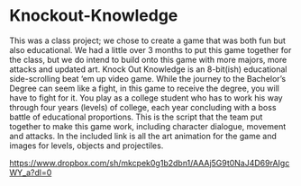 # Knockout-Knowledge

This was a class project; we chose to create a game that was both fun but also educational.  We had a little over 3 months to put this game together for the class, but we do intend to build onto this game with more majors, more attacks and updated art.  Knock Out Knowledge is an 8-bit(ish) educational side-scrolling beat ‘em up video game. While the journey to the Bachelor’s Degree can seem like a fight, in this game to receive the degree, you will have to fight for it. You play as a college student who has to work his way through four years (levels) of college, each year concluding with a boss battle of educational proportions.  This is the script that the team put together to make this game work, including character dialogue, movement and attacks.  In the included link is all the art animation for the game and images for levels, objects and projectiles.  

https://www.dropbox.com/sh/mkcpek0g1b2dbn1/AAAj5G9t0NaJ4D69rAIgcWY_a?dl=0


